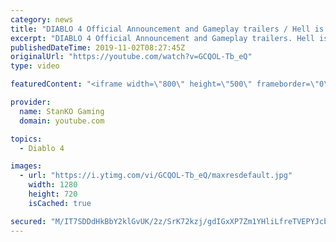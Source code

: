 ```yaml
---
category: news
title: "DIABLO 4 Official Announcement and Gameplay trailers / Hell is Coming"
excerpt: "DIABLO 4 Official Announcement and Gameplay trailers. Hell is Coming my friends. For more game videos and trailers hit that like button, comment,share and ..."
publishedDateTime: 2019-11-02T08:27:45Z
originalUrl: "https://youtube.com/watch?v=GCQOL-Tb_eQ"
type: video

featuredContent: "<iframe width=\"800\" height=\"500\" frameborder=\"0\" src=\"https://www.youtube.com/embed/GCQOL-Tb_eQ\" allow=\"accelerometer; autoplay; encrypted-media; gyroscope; picture-in-picture\" allowfullscreen></iframe>"

provider:
  name: StanKO Gaming
  domain: youtube.com

topics:
  - Diablo 4

images:
  - url: "https://i.ytimg.com/vi/GCQOL-Tb_eQ/maxresdefault.jpg"
    width: 1280
    height: 720
    isCached: true

secured: "M/IT7SDDdHkBbY2klGvUK/2z/SrK72kzj/gdIGxXP7Zm1YHliLfreTVEPYJcbEWRrk3ePD31RMEH9gNHfZK/p/Tz5wv2v0d9NoNTo/8QGx1i1c76sfdsvVaJnKoL1CEbWVIM13V7pOUDlsMOuv0zP0R92dX4cxLi4OGvFNfvYO6rFuuY3yIPPW7sBNDvXoE1bNxfe82q0jmpq13mgNUkJ8a5GudxQAY2Iyx1QAdHYNWOi9Z6iFzXuAy8LvULdWG6i+FD2uOWYMEsz9c5eDwugyTGU5wOrkQkrQOL0AXmat76o1Rvs9Hw34ctmCH4km6uMqgUDYWq5v3zs0IlvOYHvOxcEztEbcGbtsOhfUrne9221W58RONHH31BESZ/WCOLlR5OSMGeMGOuic9F+pAA8yHhfpd0Q/DuPVj51Q2DGua/3IeKQrZONypQoX9BWvUg;lDo4KEO/a86ki4m0CvQFhw=="
---
```


